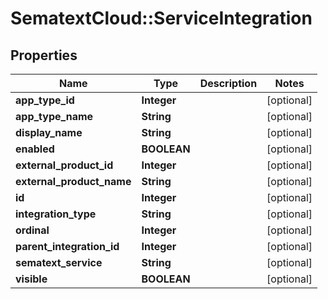 # SematextCloud::ServiceIntegration

## Properties
Name | Type | Description | Notes
------------ | ------------- | ------------- | -------------
**app_type_id** | **Integer** |  | [optional]
**app_type_name** | **String** |  | [optional]
**display_name** | **String** |  | [optional]
**enabled** | **BOOLEAN** |  | [optional]
**external_product_id** | **Integer** |  | [optional]
**external_product_name** | **String** |  | [optional]
**id** | **Integer** |  | [optional]
**integration_type** | **String** |  | [optional]
**ordinal** | **Integer** |  | [optional]
**parent_integration_id** | **Integer** |  | [optional]
**sematext_service** | **String** |  | [optional]
**visible** | **BOOLEAN** |  | [optional]
